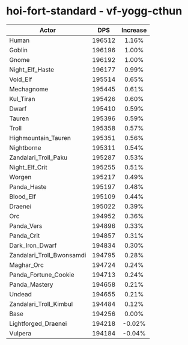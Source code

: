 # hoi-fort-standard - vf-yogg-cthun
| Actor | DPS | Increase |
|---|:---:|:---:|
|Human|196512|1.16%|
|Goblin|196196|1.00%|
|Gnome|196192|1.00%|
|Night_Elf_Haste|196177|0.99%|
|Void_Elf|195514|0.65%|
|Mechagnome|195445|0.61%|
|Kul_Tiran|195426|0.60%|
|Dwarf|195410|0.59%|
|Tauren|195396|0.59%|
|Troll|195358|0.57%|
|Highmountain_Tauren|195351|0.56%|
|Nightborne|195311|0.54%|
|Zandalari_Troll_Paku|195287|0.53%|
|Night_Elf_Crit|195255|0.51%|
|Worgen|195217|0.49%|
|Panda_Haste|195197|0.48%|
|Blood_Elf|195109|0.44%|
|Draenei|195022|0.39%|
|Orc|194952|0.36%|
|Panda_Vers|194896|0.33%|
|Panda_Crit|194857|0.31%|
|Dark_Iron_Dwarf|194834|0.30%|
|Zandalari_Troll_Bwonsamdi|194795|0.28%|
|Maghar_Orc|194724|0.24%|
|Panda_Fortune_Cookie|194713|0.24%|
|Panda_Mastery|194658|0.21%|
|Undead|194655|0.21%|
|Zandalari_Troll_Kimbul|194484|0.12%|
|Base|194256|0.00%|
|Lightforged_Draenei|194218|-0.02%|
|Vulpera|194184|-0.04%|
